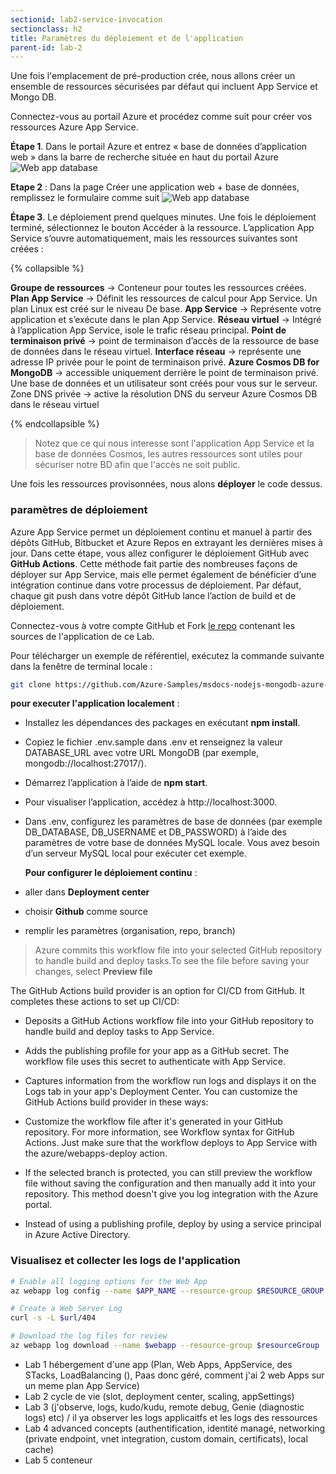 ```yaml
---
sectionid: lab2-service-invocation
sectionclass: h2
title: Paramètres du déploiement et de l'application
parent-id: lab-2
---
```


Une fois l'emplacement de pré-production crée, nous allons créer un ensemble de ressources sécurisées par défaut qui incluent App Service et Mongo DB.

Connectez-vous au portail Azure et procédez comme suit pour créer vos ressources Azure App Service.

**Étape 1**. Dans le portail Azure et entrez « base de données d’application web » dans la barre de recherche située en haut du portail Azure
![Web app database](/media/lab1/webapp-database.png)

**Etape 2** : Dans la page Créer une application web + base de données, remplissez le formulaire comme suit
![Web app database](/media/lab1/web-app-database-entry.png)

**Étape 3**. Le déploiement prend quelques minutes. Une fois le déploiement terminé, sélectionnez le bouton Accéder à la ressource. L’application App Service s’ouvre automatiquement, mais les ressources suivantes sont créées :

{% collapsible %}

**Groupe de ressources** → Conteneur pour toutes les ressources créées.
**Plan App Service** → Définit les ressources de calcul pour App Service. Un plan Linux est créé sur le niveau De base.
**App Service** → Représente votre application et s’exécute dans le plan App Service.
**Réseau virtuel** → Intégré à l’application App Service, isole le trafic réseau principal.
**Point de terminaison privé** → point de terminaison d’accès de la ressource de base de données dans le réseau virtuel.
**Interface réseau** → représente une adresse IP privée pour le point de terminaison privé.
**Azure Cosmos DB for MongoDB** → accessible uniquement derrière le point de terminaison privé. Une base de données et un utilisateur sont créés pour vous sur le serveur.
Zone DNS privée → active la résolution DNS du serveur Azure Cosmos DB dans le réseau virtuel

{% endcollapsible %}

> Notez que ce qui nous interesse sont l'application App Service et la base de données Cosmos, les autres ressources sont utiles pour sécuriser notre BD afin que l'accès ne soit public.

Une fois les ressources provisonnées, nous alons **déployer** le code dessus.

### paramètres de déploiement

Azure App Service permet un déploiement continu et manuel à partir des dépôts GitHub, Bitbucket et Azure Repos en extrayant les dernières mises à jour. Dans cette étape, vous allez configurer le déploiement GitHub avec **GitHub Actions**. Cette méthode fait partie des nombreuses façons de déployer sur App Service, mais elle permet également de bénéficier d’une intégration continue dans votre processus de déploiement. Par défaut, chaque git push dans votre dépôt GitHub lance l’action de build et de déploiement.

Connectez-vous à votre compte GitHub et Fork [le repo](https://github.com/Azure-Samples/msdocs-nodejs-mongodb-azure-sample-app) contenant les sources de l'application de ce Lab.

 Pour télécharger un exemple de référentiel, exécutez la commande suivante dans la fenêtre de terminal locale :

 ```bash
git clone https://github.com/Azure-Samples/msdocs-nodejs-mongodb-azure-sample-app.git
 ```

 **pour executer l'application localement** :

- Installez les dépendances des packages en exécutant **npm install**.
- Copiez le fichier .env.sample dans .env et renseignez la valeur DATABASE_URL avec votre URL MongoDB (par exemple, mongodb://localhost:27017/).
- Démarrez l’application à l’aide de **npm start**.
- Pour visualiser l’application, accédez à http://localhost:3000.

- Dans .env, configurez les paramètres de base de données (par exemple DB_DATABASE, DB_USERNAME et DB_PASSWORD) à l’aide des paramètres de votre base de données MySQL locale. Vous avez besoin d’un serveur MySQL local pour exécuter cet exemple.

  **Pour configurer le déploiement continu** :

- aller dans **Deployment center**
- choisir **Github** comme source
- remplir les paramètres (organisation, repo, branch)
  
> Azure commits this workflow file into your selected GitHub repository to handle build and deploy tasks.To see the file before saving your changes, select **Preview file**

The GitHub Actions build provider is an option for CI/CD from GitHub. It completes these actions to set up CI/CD:

- Deposits a GitHub Actions workflow file into your GitHub repository to handle build and deploy tasks to App Service.
- Adds the publishing profile for your app as a GitHub secret. The workflow file uses this secret to authenticate with App Service.
- Captures information from the workflow run logs and displays it on the Logs tab in your app's Deployment Center.
You can customize the GitHub Actions build provider in these ways:

- Customize the workflow file after it's generated in your GitHub repository. For more information, see Workflow syntax for GitHub Actions. Just make sure that the workflow deploys to App Service with the azure/webapps-deploy action.
- If the selected branch is protected, you can still preview the workflow file without saving the configuration and then manually add it into your repository. This method doesn't give you log integration with the Azure portal.
- Instead of using a publishing profile, deploy by using a service principal in Azure Active Directory.
  
### Visualisez et collecter les logs de l'application

```bash
# Enable all logging options for the Web App
az webapp log config --name $APP_NAME --resource-group $RESOURCE_GROUP --application-logging azureblobstorage --detailed-error-messages true --failed-request-tracing true --web-server-logging filesystem

# Create a Web Server Log
curl -s -L $url/404

# Download the log files for review
az webapp log download --name $webapp --resource-group $resourceGroup
```

- Lab 1 hébergement d'une app (Plan, Web Apps, AppService, des STacks, LoadBalancing (), Paas donc géré, comment j'ai 2 web Apps sur un meme plan App Service)
- Lab 2 cycle de vie (slot, deployment center, scaling, appSettings)
- Lab 3 (j'observe, logs, kudo/kudu, remote debug, Genie (diagnostic logs) etc) / il ya observer les logs applicaitfs et les logs des ressources
- Lab 4 advanced concepts (authentification, identité managé, networking (private endpoint, vnet integration, custom domain, certificats), local cache)
- Lab 5 conteneur
